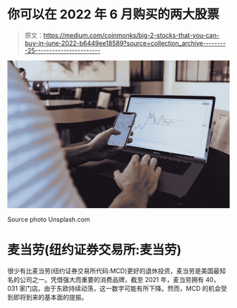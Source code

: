 # 你可以在 2022 年 6 月购买的两大股票

> 原文：<https://medium.com/coinmonks/big-2-stocks-that-you-can-buy-in-june-2022-b6449ee18589?source=collection_archive---------25----------------------->

![](img/482bd100645a457d4f1fefcd57dcc1c0.png)

Source photo Unsplash.com

# 麦当劳(纽约证券交易所:**麦当劳**)

很少有比麦当劳(纽约证券交易所代码:MCD)更好的退休投资，麦当劳是美国最知名的公司之一。凭借强大而重要的消费品牌，截至 2021 年，麦当劳拥有 40，031 家门店。由于东欧持续动荡，这一数字可能有所下降。然而，MCD 的机会受到即将到来的基本面的提振。